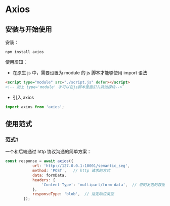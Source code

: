# Axios

## 安装与开始使用

安装：

```shell
npm install axios
```



使用须知：

- 在原生 js 中，需要设置为 module 的 js 脚本才能够使用 import 语法

```html
<script type="module" src="./script.js" defer></script>  
<!-- 加上 type='module' 才可以在js脚本里面引入其他模块-->`
```



- 引入 axios 

```js
import axios from 'axios';
```



## 使用范式

### 范式1

一个和后端通过 http 协议沟通的简单方案：

```js
const response = await axios({
            url: 'http://127.0.0.1:10001/semantic_seg',
            method: 'POST',   // http 请求的方式
            data: formData,
            headers: {
                'Content-Type': 'multipart/form-data',  // 说明发送的数据类型
            },
            responseType: 'blob',  // 指定响应类型
        });
```









